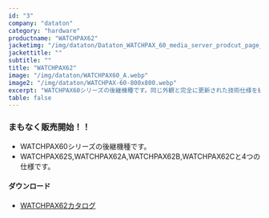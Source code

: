 ```yaml
---
id: "3"
company: "dataton"
category: "hardware"
productname: "WATCHPAX62"
jacketimg: "/img/dataton/Dataton_WATCHPAX_60_media_server_prodcut_page_1167x300.webp"
jackettitle: ""
subtitle: ""
title: "WATCHPAX62" 
image: "/img/dataton/WATCHPAX60_A.webp"
image2: "/img/dataton/WATCHPAX-60-800x800.webp"
excerpt: "WATCHPAX60シリーズの後継機種です。同じ外観と完全に更新された技術仕様を組み合わせて、さらなる威力を発機するでしょう！"
table: false
---
```

### まもなく販売開始！！　　
* WATCHPAX60シリーズの後継機種です。
* WATCHPAX62S,WATCHPAX62A,WATCHPAX62B,WATCHPAX62Cと4つの仕様です。

#### ダウンロード
* [WATCHPAX62カタログ ](https://cdn.dataton.com/Files-PDF-etc/product-sheets/3368B_WATCHPAX_62_cutsheet.pdf)

